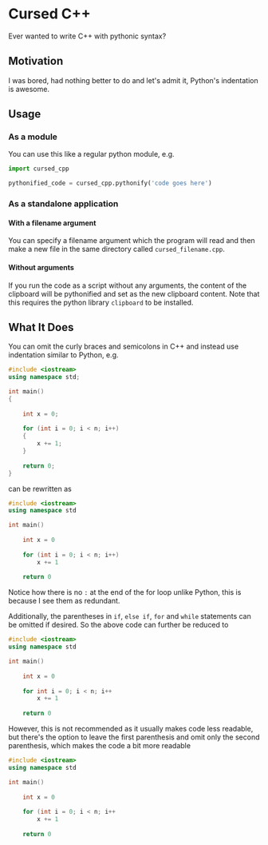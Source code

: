 # Cursed C++
Ever wanted to write C++ with pythonic syntax?

## Motivation
I was bored, had nothing better to do and let's admit it, Python's indentation is awesome.

## Usage

### As a module

You can use this like a regular python module, e.g.

```python
import cursed_cpp

pythonified_code = cursed_cpp.pythonify('code goes here')
```

### As a standalone application

#### With a filename argument
You can specify a filename argument which the program will read and then make a new file in the same directory called `cursed_filename.cpp`.

#### Without arguments
If you run the code as a script without any arguments, the content of the clipboard will be pythonified and set as the new clipboard content.
Note that this requires the python library `clipboard` to be installed.


## What It Does
You can omit the curly braces and semicolons in C++ and instead use indentation similar to Python, e.g.

```cpp
#include <iostream>
using namespace std;

int main()
{
  
    int x = 0;
  
    for (int i = 0; i < n; i++)
    {
        x += 1;
    }
  
    return 0;
}
```
can be rewritten as
```cpp
#include <iostream>
using namespace std

int main()
  
    int x = 0
  
    for (int i = 0; i < n; i++)
        x += 1
  
    return 0
```
Notice how there is no `:` at the end of the for loop unlike Python, this is because I see them as redundant.

Additionally, the parentheses in `if`, `else if`, `for` and `while` statements can be omitted if desired.
So the above code can further be reduced to
```cpp
#include <iostream>
using namespace std

int main()
  
    int x = 0
  
    for int i = 0; i < n; i++
        x += 1
  
    return 0
```
However, this is not recommended as it usually makes code less readable, but there's the option to leave the first parenthesis and omit only the second parenthesis, which makes the code a bit more readable
```cpp
#include <iostream>
using namespace std

int main()
  
    int x = 0
  
    for (int i = 0; i < n; i++
        x += 1
  
    return 0
```
